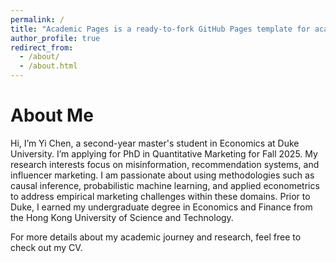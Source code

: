 ```yaml
---
permalink: /
title: "Academic Pages is a ready-to-fork GitHub Pages template for academic personal websites"
author_profile: true
redirect_from: 
  - /about/
  - /about.html
---
```


About Me
======

Hi, I’m Yi Chen, a second-year master's student in Economics at Duke University. I’m applying for PhD in Quantitative Marketing for Fall 2025. My research interests focus on misinformation, recommendation systems, and influencer marketing. I am passionate about using methodologies such as causal inference, probabilistic machine learning, and applied econometrics to address empirical marketing challenges within these domains. Prior to Duke, I earned my undergraduate degree in Economics and Finance from the Hong Kong University of Science and Technology.

For more details about my academic journey and research, feel free to check out my CV.
